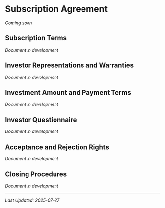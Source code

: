 # Subscription Agreement

*Coming soon*

## Subscription Terms
*Document in development*

## Investor Representations and Warranties
*Document in development*

## Investment Amount and Payment Terms
*Document in development*

## Investor Questionnaire
*Document in development*

## Acceptance and Rejection Rights
*Document in development*

## Closing Procedures
*Document in development*

---
*Last Updated: 2025-07-27*